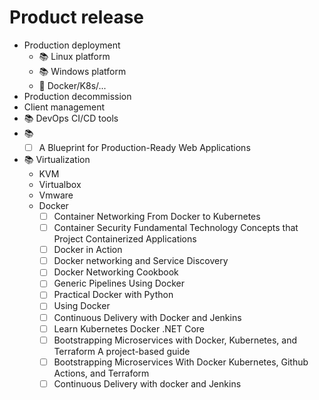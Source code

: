 # Product release
- Production deployment
  - :books: Linux platform 
  - :books: Windows platform
  - :book: Docker/K8s/...
- Production decommission
- Client management
- :books: DevOps CI/CD tools
- :books:
  - [ ] A Blueprint for Production-Ready Web Applications
- :books: Virtualization 
  - KVM
  - Virtualbox 
  - Vmware
  - Docker
    - [ ] Container Networking From Docker to Kubernetes 
    - [ ] Container Security Fundamental Technology Concepts that Project Containerized Applications
    - [ ] Docker in Action
    - [ ] Docker networking and Service Discovery 
    - [ ] Docker Networking Cookbook 
    - [ ] Generic Pipelines Using Docker
    - [ ] Practical Docker with Python
    - [ ] Using Docker
    - [ ] Continuous Delivery with Docker and Jenkins
    - [ ] Learn Kubernetes Docker .NET Core
    - [ ] Bootstrapping Microservices with Docker, Kubernetes, and Terraform A project-based guide 
    - [ ] Bootstrapping Microservices With Docker Kubernetes, Github Actions, and Terraform
    - [ ] Continuous Delivery with docker and Jenkins